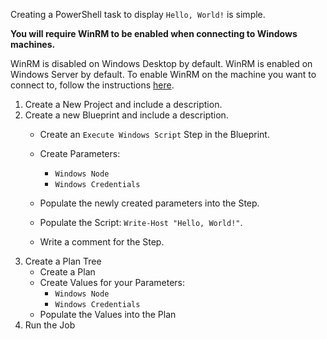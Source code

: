 Creating a PowerShell task to display `Hello, World!` is simple.

**You will require WinRM to be enabled when connecting to Windows 
machines.**

WinRM is disabled on Windows Desktop by default. WinRM is enabled on 
Windows Server by default. To enable WinRM on the machine you want to 
connect to, follow the instructions 
[here](https://servertribe-attune.readthedocs.io/en/latest/howto/setup_winrm/setup_winrm_cifs_manually.html).

1. Create a New Project and include a description.
2. Create a new Blueprint and include a description.
    * Create an `Execute Windows Script` Step in the Blueprint.
    * Create Parameters:
        * `Windows Node`
        * `Windows Credentials`

    * Populate the newly created parameters into the Step.
    * Populate the Script: `Write-Host "Hello, World!"`.
    * Write a comment for the Step.
3. Create a Plan Tree
    * Create a Plan
    * Create Values for your Parameters:
        * `Windows Node`
        * `Windows Credentials`
    * Populate the Values into the Plan
4. Run the Job